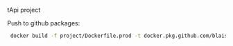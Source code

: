 tApi project


Push to github packages:

```bash
 docker build -f project/Dockerfile.prod -t docker.pkg.github.com/blaisep-vgs/fastpi_tdd_docker/web:latest ./project
```
 